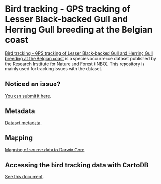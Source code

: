 # Bird tracking - GPS tracking of Lesser Black-backed Gull and Herring Gull breeding at the Belgian coast

[Bird tracking - GPS tracking of Lesser Black-backed Gull and Herring Gull breeding at the Belgian coast](http://dataset.inbo.be/bird-tracking-gull-occurrences) is a species occurrence dataset published by the Research Institute for Nature and Forest (INBO). This repository is mainly used for tracking issues with the dataset.

## Noticed an issue?

[You can submit it here](https://github.com/LifeWatchINBO/bird-tracking-gull-occurrences/issues).

## Metadata

[Dataset metadata](metadata.md).

## Mapping

[Mapping of source data to Darwin Core](mapping/).

## Accessing the bird tracking data with CartoDB

[See this document](https://github.com/LifeWatchINBO/bird-tracking/blob/master/cartodb/README.md).

